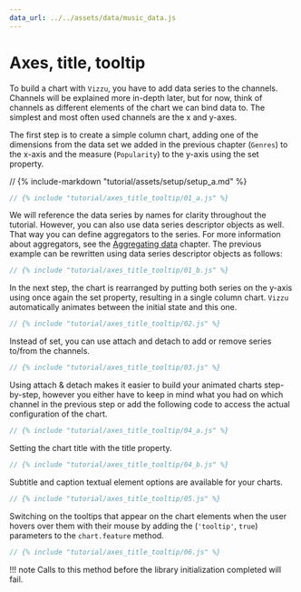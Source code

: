 ```yaml
---
data_url: ../../assets/data/music_data.js
---
```


# Axes, title, tooltip

To build a chart with `Vizzu`, you have to add data series to the channels.
Channels will be explained more in-depth later, but for now, think of channels
as different elements of the chart we can bind data to. The simplest and most
often used channels are the x and y-axes.

The first step is to create a simple column chart, adding one of the dimensions
from the data set we added in the previous chapter (`Genres`) to the x-axis and
the measure (`Popularity`) to the y-axis using the set property.

<div id="tutorial_01"></div>

// {% include-markdown "tutorial/assets/setup/setup_a.md" %}

```javascript
// {% include "tutorial/axes_title_tooltip/01_a.js" %}
```

We will reference the data series by names for clarity throughout the tutorial.
However, you can also use data series descriptor objects as well. That way you
can define aggregators to the series. For more information about aggregators,
see the [Aggregating data](./aggregating_data.md) chapter. The previous example
can be rewritten using data series descriptor objects as follows:

```javascript
// {% include "tutorial/axes_title_tooltip/01_b.js" %}
```

In the next step, the chart is rearranged by putting both series on the y-axis
using once again the set property, resulting in a single column chart. `Vizzu`
automatically animates between the initial state and this one.

<div id="tutorial_02"></div>

```javascript
// {% include "tutorial/axes_title_tooltip/02.js" %}
```

Instead of set, you can use attach and detach to add or remove series to/from
the channels.

<div id="tutorial_03"></div>

```javascript
// {% include "tutorial/axes_title_tooltip/03.js" %}
```

Using attach & detach makes it easier to build your animated charts
step-by-step, however you either have to keep in mind what you had on which
channel in the previous step or add the following code to access the actual
configuration of the chart.

```javascript
// {% include "tutorial/axes_title_tooltip/04_a.js" %}
```

Setting the chart title with the title property.

<div id="tutorial_04"></div>

```javascript
// {% include "tutorial/axes_title_tooltip/04_b.js" %}
```

Subtitle and caption textual element options are available for your charts.

<div id="tutorial_05"></div>

```javascript
// {% include "tutorial/axes_title_tooltip/05.js" %}
```

Switching on the tooltips that appear on the chart elements when the user hovers
over them with their mouse by adding the (`'tooltip'`, `true`) parameters to the
`chart.feature` method.

<div id="tutorial_06"></div>

```javascript
// {% include "tutorial/axes_title_tooltip/06.js" %}
```

!!! note
    Calls to this method before the library initialization completed will fail.

<script src="../tutorial.js" data="../assets/data/music_data.js" config="./config.json"></script>
